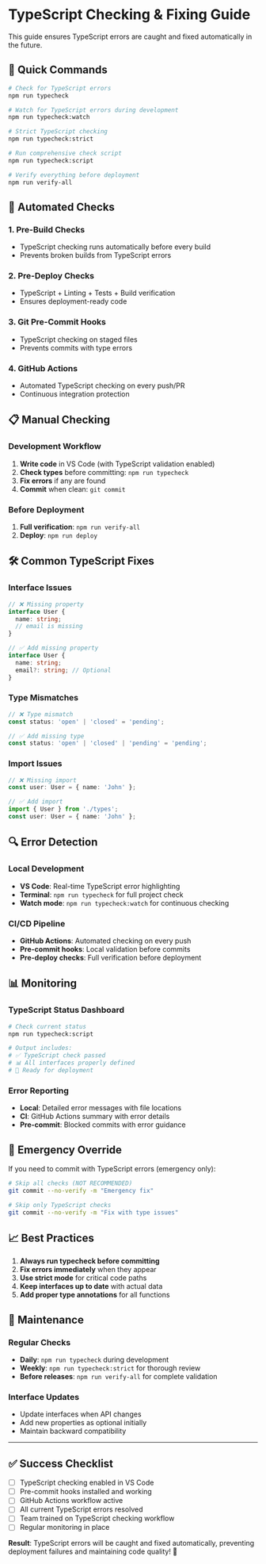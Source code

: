 # TypeScript Checking & Fixing Guide

This guide ensures TypeScript errors are caught and fixed automatically in the future.

## 🚀 Quick Commands

```bash
# Check for TypeScript errors
npm run typecheck

# Watch for TypeScript errors during development
npm run typecheck:watch

# Strict TypeScript checking
npm run typecheck:strict

# Run comprehensive check script
npm run typecheck:script

# Verify everything before deployment
npm run verify-all
```

## 🔧 Automated Checks

### 1. **Pre-Build Checks**
- TypeScript checking runs automatically before every build
- Prevents broken builds from TypeScript errors

### 2. **Pre-Deploy Checks**
- TypeScript + Linting + Tests + Build verification
- Ensures deployment-ready code

### 3. **Git Pre-Commit Hooks**
- TypeScript checking on staged files
- Prevents commits with type errors

### 4. **GitHub Actions**
- Automated TypeScript checking on every push/PR
- Continuous integration protection

## 📋 Manual Checking

### Development Workflow
1. **Write code** in VS Code (with TypeScript validation enabled)
2. **Check types** before committing: `npm run typecheck`
3. **Fix errors** if any are found
4. **Commit** when clean: `git commit`

### Before Deployment
1. **Full verification**: `npm run verify-all`
2. **Deploy**: `npm run deploy`

## 🛠️ Common TypeScript Fixes

### Interface Issues
```typescript
// ❌ Missing property
interface User {
  name: string;
  // email is missing
}

// ✅ Add missing property
interface User {
  name: string;
  email?: string; // Optional
}
```

### Type Mismatches
```typescript
// ❌ Type mismatch
const status: 'open' | 'closed' = 'pending';

// ✅ Add missing type
const status: 'open' | 'closed' | 'pending' = 'pending';
```

### Import Issues
```typescript
// ❌ Missing import
const user: User = { name: 'John' };

// ✅ Add import
import { User } from './types';
const user: User = { name: 'John' };
```

## 🔍 Error Detection

### Local Development
- **VS Code**: Real-time TypeScript error highlighting
- **Terminal**: `npm run typecheck` for full project check
- **Watch mode**: `npm run typecheck:watch` for continuous checking

### CI/CD Pipeline
- **GitHub Actions**: Automated checking on every push
- **Pre-commit hooks**: Local validation before commits
- **Pre-deploy checks**: Full verification before deployment

## 📊 Monitoring

### TypeScript Status Dashboard
```bash
# Check current status
npm run typecheck:script

# Output includes:
# ✅ TypeScript check passed
# 📊 All interfaces properly defined
# 🚀 Ready for deployment
```

### Error Reporting
- **Local**: Detailed error messages with file locations
- **CI**: GitHub Actions summary with error details
- **Pre-commit**: Blocked commits with error guidance

## 🚨 Emergency Override

If you need to commit with TypeScript errors (emergency only):

```bash
# Skip all checks (NOT RECOMMENDED)
git commit --no-verify -m "Emergency fix"

# Skip only TypeScript checks
git commit --no-verify -m "Fix with type issues"
```

## 📈 Best Practices

1. **Always run typecheck before committing**
2. **Fix errors immediately** when they appear
3. **Use strict mode** for critical code paths
4. **Keep interfaces up to date** with actual data
5. **Add proper type annotations** for all functions

## 🔄 Maintenance

### Regular Checks
- **Daily**: `npm run typecheck` during development
- **Weekly**: `npm run typecheck:strict` for thorough review
- **Before releases**: `npm run verify-all` for complete validation

### Interface Updates
- Update interfaces when API changes
- Add new properties as optional initially
- Maintain backward compatibility

---

## ✅ Success Checklist

- [ ] TypeScript checking enabled in VS Code
- [ ] Pre-commit hooks installed and working
- [ ] GitHub Actions workflow active
- [ ] All current TypeScript errors resolved
- [ ] Team trained on TypeScript checking workflow
- [ ] Regular monitoring in place

**Result**: TypeScript errors will be caught and fixed automatically, preventing deployment failures and maintaining code quality! 🎉
